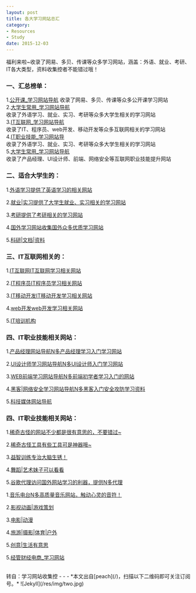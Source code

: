 ```yaml
---
layout: post
title: 各大学习网站总汇
category:
- Resources
- Study
date: 2015-12-03
---
```


福利来啦~收录了网易、多贝、传课等众多学习网站，涵盖：外语、就业、考研、IT各大类型，资料收集控者不能错过哦！

<!-- more -->
### 一、汇总榜单：  
1.[公开课_学习网站导航](http://1nami.com/site/167.html)
收录了网易、多贝、传课等众多公开课学习网站     
2.[大学生常用_学习网站导航](http://1nami.com/site/169.html)   
收录了外语学习、就业、实习、考研等众多大学生相关的学习网站  
3.[IT互联网_学习网站导航](http://1nami.com/site/168.html)      
收录了IT、程序员、web开发、移动开发等众多互联网相关的学习网站     
4.[IT职业技能_学习网站导](http://1nami.com/site/170.html)   
收录了外语学习、就业、实习、考研等众多大学生相关的学习网站  
5.[大学生常用_学习网站导航](http://1nami.com/site/173.html)   
收录了产品经理、UI设计师、前端、网络安全等互联网职业技能提升网站
### 二、适合大学生的：
1.[外语学习提供了英语学习的相关网站](http://1nami.com/site/169.html#siteCat180)    

2.[就业|实习提供了大学生就业、实习相关的学习网站](http://1nami.com/site/169.html#siteCat181)    

3.[考研提供了考研相关的学习网站](http://1nami.com/site/169.html#siteCat182)    

4.[国外学习网站收集国外众多优质学习网站](http://1nami.com/site/210.html)    

5.[科研|文档|资料](http://1nami.com/site/211.html)    

### 三、IT互联网相关的：
1.[IT互联网IT互联网学习相关网站](http://1nami.com/site/174.html)    

2.[IT程序员IT程序员学习相关网站](http://1nami.com/site/175.html)    

3.[IT移动开发IT移动开发学习相关网站](http://1nami.com/site/176.html)    

4.[web开发web开发学习相关网站](http://1nami.com/site/177.html)    

5.[IT培训机构](http://1nami.com/site/179.html)    


### 四、IT职业技能相关网站：
1.[产品经理网站导航N多产品经理学习入门学习网站](http://1nami.com/site/187.html)    

2.[UI设计师学习网站导航N多UI设计师入门学习网站](http://1nami.com/site/188.html)    

3.[WEB前端学习网站导航N多前端初学者学习入门的网站](http://1nami.com/site/189.html)    

4.[黑客|网络安全学习网站导航N多黑客入门安全攻防学习资料](http://1nami.com/site/195.html)    

5.[科技媒体网站导航](http://1nami.com/site/224.html)    
  

### 四、IT职业技能相关网站：
1.[稀奇古怪的网站不少都是很有意思的，不要错过~](http://1nami.com/site/226.html)    

2.[稀奇古怪工具有些工具可是神器哦~](http://1nami.com/site/228.html)    

3.[益智训练专治大脑生锈！](http://1nami.com/site/204.html)    

4.[舞蹈|艺术妹子可以看看](http://1nami.com/site/208.html)    

5.[谷歌代理访问国外网站学习的利器，提供N多代理](http://1nami.com/site/227.html)    

1.[音乐电台N多高质量音乐网站，触动心灵的音符！](http://1nami.com/site/215.html)    

2.[影视动画|游戏策划](http://1nami.com/site/209.html)    

3.[电影|动漫](http://1nami.com/site/219.html)    

4.[旅游|摄影|体育|户外](http://1nami.com/site/218.html)    

5.[创意|生活有意思](http://1nami.com/site/216.html)    

5.[经管财经电商_学习网站](http://1nami.com/site/171.html)    

<br/>
转自：学习网站收集控
- - -
*本文出自[peach](/)，扫描以下二维码即可关注订阅号。*
![Jekyll](/res/img/two.jpg)